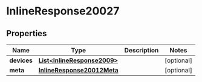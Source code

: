 
# InlineResponse20027

## Properties
Name | Type | Description | Notes
------------ | ------------- | ------------- | -------------
**devices** | [**List&lt;InlineResponse2009&gt;**](InlineResponse2009.md) |  |  [optional]
**meta** | [**InlineResponse20012Meta**](InlineResponse20012Meta.md) |  |  [optional]



